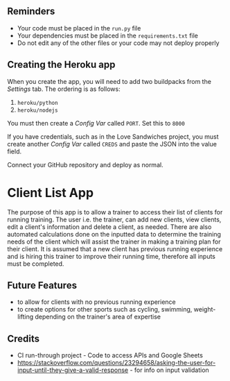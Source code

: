 ## Reminders

- Your code must be placed in the `run.py` file
- Your dependencies must be placed in the `requirements.txt` file
- Do not edit any of the other files or your code may not deploy properly

## Creating the Heroku app

When you create the app, you will need to add two buildpacks from the _Settings_ tab. The ordering is as follows:

1. `heroku/python`
2. `heroku/nodejs`

You must then create a _Config Var_ called `PORT`. Set this to `8000`

If you have credentials, such as in the Love Sandwiches project, you must create another _Config Var_ called `CREDS` and paste the JSON into the value field.

Connect your GitHub repository and deploy as normal.

# Client List App

The purpose of this app is to allow a trainer to access their list of clients for running training. The user i.e. the trainer, can add new clients, view clients, edit a client's information and delete a client, as needed. There are also automated calculations done on the inputted data to determine the training needs of the client which will assist the trainer in making a training plan for their client. It is assumed that a new client has previous running experience and is hiring this trainer to improve their running time, therefore all inputs must be completed.

## Future Features

- to allow for clients with no previous running experience
- to create options for other sports such as cycling, swimming, weight-lifting depending on the trainer's area of expertise

## Credits

- CI run-through project - Code to access APIs and Google Sheets
- https://stackoverflow.com/questions/23294658/asking-the-user-for-input-until-they-give-a-valid-response - for info on input validation
